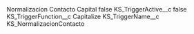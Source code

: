 <?xml version="1.0" encoding="UTF-8"?>
<CustomMetadata xmlns="http://soap.sforce.com/2006/04/metadata" xmlns:xsi="http://www.w3.org/2001/XMLSchema-instance" xmlns:xsd="http://www.w3.org/2001/XMLSchema">
    <label>Normalizacion Contacto Capital</label>
    <protected>false</protected>
    <values>
        <field>KS_TriggerActive__c</field>
        <value xsi:type="xsd:boolean">false</value>
    </values>
    <values>
        <field>KS_TriggerFunction__c</field>
        <value xsi:type="xsd:string">Capitalize</value>
    </values>
    <values>
        <field>KS_TriggerName__c</field>
        <value xsi:type="xsd:string">KS_NormalizacionContacto</value>
    </values>
</CustomMetadata>
